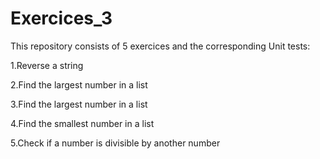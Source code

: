 # Exercices_3

This repository consists of 5 exercices and the corresponding Unit tests:

1.Reverse a string

2.Find the largest number in a list

3.Find the largest number in a list

4.Find the smallest number in a list

5.Check if a number is divisible by another number
